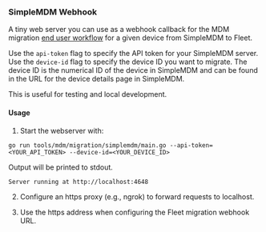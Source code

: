 ### SimpleMDM Webhook

A tiny web server you can use as a webhook callback for the MDM migration [end user
workflow](https://fleetdm.com/docs/using-fleet/mdm-migration-guide#end-user-workflow) for a given
device from SimpleMDM to Fleet.

Use the `api-token` flag to specify the API token for your SimpleMDM server. Use the `device-id`
flag to specify the device ID you want to migrate. The device ID is the numerical ID of the device
in SimpleMDM and can be found in the URL for the device details page in SimpleMDM.

This is useful for testing and local development.

#### Usage

1. Start the webserver with:

```
go run tools/mdm/migration/simplemdm/main.go --api-token=<YOUR_API_TOKEN> --device-id=<YOUR_DEVICE_ID>
```

Output will be printed to stdout.

```
Server running at http://localhost:4648
```

2. Configure an https proxy (e.g., ngrok) to forward requests to localhost.

3. Use the https address when configuring the Fleet migration webhook URL.
